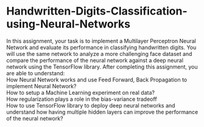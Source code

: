 # Handwritten-Digits-Classification-using-Neural-Networks

In this assignment, your task is to implement a Multilayer Perceptron Neural Network and evaluate its performance in classifying handwritten digits. You will use the same network to analyze a more challenging face dataset and compare the performance of the neural network against a deep neural network using the TensorFlow library. After completing this assignment, you are able to understand:<br/>
How Neural Network works and use Feed Forward, Back Propagation to implement Neural Network?<br/>
How to setup a Machine Learning experiment on real data?<br/>
How regularization plays a role in the bias-variance tradeoff<br/>
How to use TensorFlow library to deploy deep neural networks and understand how having multiple hidden layers can improve the performance of the neural network?
